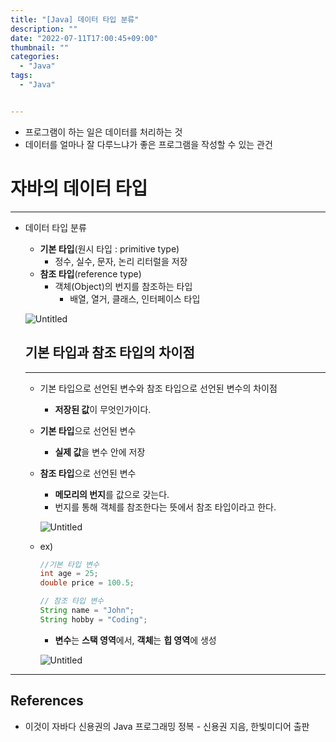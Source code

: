 ```yaml
---
title: "[Java] 데이터 타입 분류"
description: ""
date: "2022-07-11T17:00:45+09:00"
thumbnail: ""
categories:
  - "Java"
tags:
  - "Java"


---
```

<!--more-->

- 프로그램이 하는 일은 데이터를 처리하는 것
- 데이터를 얼마나 잘 다루느냐가 좋은 프로그램을 작성할 수 있는 관건

# 자바의 데이터 타입

---

- 데이터 타입 분류
    - **기본 타입**(원시 타입 : primitive type)
        - 정수, 실수, 문자, 논리 리터럴을 저장
    - **참조 타입**(reference type)
        - 객체(Object)의 번지를 참조하는 타입
            - 배열, 열거, 클래스, 인터페이스 타입
    
    ![Untitled](/images/lang_java/referenceType/데이터_타입_분류/Untitled.png)
    
    ## 기본 타입과 참조 타입의 차이점
    
    ---
    
    - 기본 타입으로 선언된 변수와 참조 타입으로 선언된 변수의 차이점
        - **저장된 값**이 무엇인가이다.
    - **기본 타입**으로 선언된 변수
        - **실제 값**을 변수 안에 저장
    - **참조 타입**으로 선언된 변수
        - **메모리의 번지**를 값으로 갖는다.
        - 번지를 통해 객체를 참조한다는 뜻에서 참조 타입이라고 한다.
        
        ![Untitled](/images/lang_java/referenceType/데이터_타입_분류/Untitled%201.png)
        
    - ex)
        
        ```java
        //기본 타입 변수
        int age = 25;
        double price = 100.5;
        
        // 참조 타입 변수
        String name = "John";
        String hobby = "Coding"; 
        ```
        
        - **변수**는 **스택 영역**에서, **객체**는 **힙 영역**에 생성
        
        ![Untitled](/images/lang_java/referenceType/데이터_타입_분류/Untitled%202.png)
        

---

## References

- 이것이 자바다 신용권의 Java 프로그래밍 정복 - 신용권 지음, 한빛미디어 출판